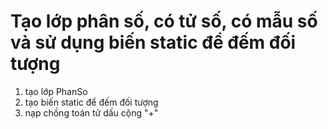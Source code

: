 # Tạo lớp phân số, có tử số, có mẫu số và sử dụng biến static để đếm đối tượng
1. tạo lớp PhanSo
2. tạo biến static để đếm đối tượng
3. nạp chồng toán tử dấu cộng "+"
